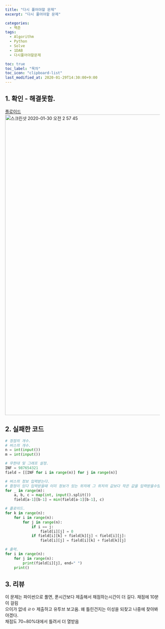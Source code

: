 ```yaml
---
title: "다시 풀어야할 문제"
excerpt: "다시 풀어야할 문제"

categories:
  - 백준
tags:
  - Algorithm
  - Python
  - Solve
  - 1DAB
  - 다시풀어야할문제

toc: true
toc_label: "목차"
toc_icon: "clipboard-list"
last_modified_at: 2020-01-29T14:30:00+9:00
---
```


## 1. 확인 - 해결못함.
[플로이드](https://www.acmicpc.net/problem/11404)  
<img width="979" alt="스크린샷 2020-01-30 오전 2 57 45" src="https://user-images.githubusercontent.com/20227720/73383229-4be21e00-430c-11ea-8036-f6ab376f5540.png">


## 2. 실패한 코드
```python
# 정점의 개수.
# 버스의 개수.
n = int(input())
m = int(input())

# 무한대 및 그래프 설정.
INF = 987654321
field = [[INF for i in range(n)] for j in range(n)]

# 버스의 정보 입력받는다.
# 함정이 있다 입력받을때 이미 정보가 있는 위치에 그 위치의 값보다 작은 값을 입력받을수있다.
for _ in range(m):
    a, b, c = map(int, input().split())
    field[a-1][b-1] = min(field[a-1][b-1], c)

# 플로이드.
for k in range(n):
    for i in range(n):
        for j in range(n):
            if i == j:
                field[i][j] = 0
            if field[i][k] + field[k][j] < field[i][j]:
                field[i][j] = field[i][k] + field[k][j]

# 출력.
for i in range(n):
    for j in range(n):
        print(field[i][j], end=" ")
    print()
```

## 3. 리뷰
이 문제는 파이썬으로 풀면, 푼시간보다 제출해서 채점하는시간이 더 길다. 채점에 10분이 걸림  
으이가 없네 ㄹㅇ 제출하고 유투브 보고옴. 왜 틀린건지는 이성을 되찾고 나중에 찾아봐야겠다.  
채점도 70~80%대에서 틀려서 더 열받음
